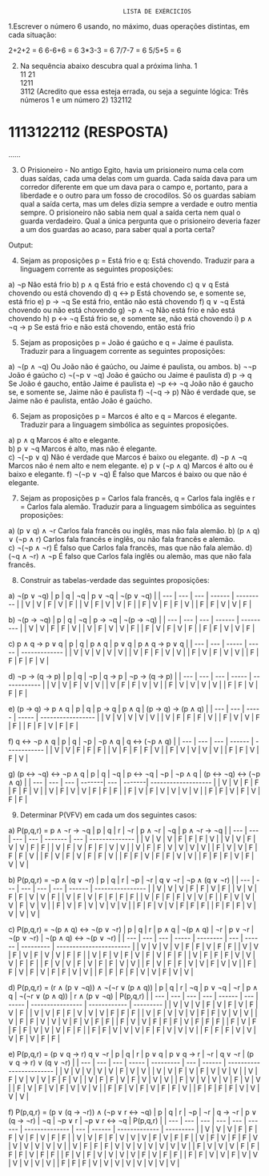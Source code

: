                                     LISTA DE EXÉRCICIOS

1.Escrever o número 6 usando, no máximo, duas operações distintas, em cada 
situação:  

2+2+2 = 6
6-6+6 = 6
3*3-3 = 6
7/7-7 = 6 
5/5+5 = 6

2. Na sequência abaixo descubra qual a próxima linha.
1  
11 
21  
1211  
3112  (Acredito que essa esteja errada, ou seja a seguinte lógica: Três números 1 e um número 2)
132112 
# 1113122112 (RESPOSTA) 
......  

3. O Prisioneiro - No antigo Egito, havia um prisioneiro numa cela com duas saídas, 
cada uma delas com um guarda. Cada saída dava para um corredor diferente em que 
um dava para o campo e, portanto, para a liberdade e o outro para um fosso de 
crocodilos. Só os guardas sabiam qual a saída certa, mas um deles dizia sempre a 
verdade e outro mentia sempre. O prisioneiro não sabia nem qual a saída certa nem 
qual o guarda verdadeiro. Qual a única pergunta que o prisioneiro deveria fazer a um 
dos guardas ao acaso, para saber qual a porta certa?  

Output:


4. Sejam as proposições p = Está frio e q: Está chovendo. Traduzir para a linguagem 
corrente as seguintes proposições: 

a) ¬p                   Não está frio
b) p ∧ q                Está frio e está chovendo
c) q ∨ q                Está chovendo ou está chovendo
d) q ↔ p                Está chovendo se, e somente se, está frio
e) p → ¬q               Se está frio, então não está chovendo
f) q ∨ ¬q               Está chovendo ou não está chovendo
g) ¬p ∧ ¬q              Não está frio e não está chovendo
h) p ↔ ¬q               Está frio se, e somente se, não está chovendo
i) p ∧ ¬q → p           Se está frio e não está chovendo, então está frio

5. Sejam as proposições p = João é gaúcho e q = Jaime é paulista. Traduzir para a 
linguagem corrente as seguintes proposições: 
 
a) ¬(p ∧ ¬q)            Ou João não é gaúcho, ou Jaime é paulista, ou ambos.
b) ¬¬p                  João é gaúcho
c) ¬(¬p ∨ ¬q)           João é gaúcho ou Jaime é paulista
d) p → q                Se João é gaucho, então Jaime é paulista
e) ¬p ↔ ¬q              João não é gaucho se, e somente se, Jaime não é paulista
f) ¬(¬q → p)            Não é verdade que, se Jaime não é paulista, então João é gaúcho.

6. Sejam as proposições p = Marcos é alto e q = Marcos é elegante. Traduzir para a 
linguagem simbólica as seguintes proposições. 

a) p ∧ q                Marcos é alto e elegante.  
b) p ∨ ¬q               Marcos é alto, mas não é elegante.  
c) ¬(¬p ∨ q)            Não é verdade que Marcos é baixo ou elegante. 
d) ¬p ∧ ¬q              Marcos não é nem alto e nem elegante. 
e) p ∨ (¬p ∧ q)         Marcos é alto ou é baixo e elegante. 
f) ¬(¬p ∨ ¬q)           É falso que Marcos é baixo ou que não é elegante. 

7. Sejam as proposições p = Carlos fala francês, q = Carlos fala inglês e r = Carlos 
fala alemão. Traduzir para a linguagem simbólica as seguintes proposições: 

a) (p ∨ q) ∧ ¬r         Carlos fala francês ou inglês, mas não fala alemão. 
b) (p ∧ q) ∨ (¬p ∧ r)   Carlos fala francês e inglês, ou não fala francês e alemão.  
c) ¬(¬p ∧ ¬r)           É falso que Carlos fala francês, mas que não fala alemão. 
d) (¬q ∧ ¬r) ∧ ¬p       É falso que Carlos fala inglês ou alemão, mas que não fala francês.

8. Construir as tabelas-verdade das seguintes proposições:  

a) ¬(p ∨ ¬q)
|  p  |  q  | ¬q  | p ∨ ¬q | ¬(p ∨ ¬q) |
| --- | --- | --- | ------ | --------- |
|  V  |  V  |  F  |   V    |     F     |
|  V  |  F  |  V  |   V    |     F     |
|  F  |  V  |  F  |   F    |     V     |
|  F  |  F  |  V  |   V    |     F     |

b) ¬(p → ¬q)
|  p  |  q  | ¬q  | p → ¬q | ¬(p → ¬q) |
| --- | --- | --- | ------ | --------- |
|  V  |  V  |  F  |   F    |     V     |
|  V  |  F  |  V  |   V    |     F     |
|  F  |  V  |  F  |   V    |     F     |
|  F  |  F  |  V  |   V    |     F     |

c) p ∧ q → p ∨ q
|  p  |  q  | p ∧ q | p ∨ q | p ∧ q → p ∨ q |
| --- | --- | ----- | ----- | ------------- |
|  V  |  V  |   V   |   V   |       V       |
|  V  |  F  |   F   |   V   |       V       |
|  F  |  V  |   F   |   V   |       V       |
|  F  |  F  |   F   |   F   |       V       |

d) ¬p → (q → p)
|  p  |  q  | ¬p  | q → p | ¬p → (q → p) |
| --- | --- | --- | ----- | ------------ |
|  V  |  V  |  F  |   V   |      V       |
|  V  |  F  |  F  |   V   |      V       |
|  F  |  V  |  V  |   V   |      V       |
|  F  |  F  |  V  |   F   |      F       |

e) (p → q) → p ∧ q
|  p  |  q  | p → q | p ∧ q | (p → q) → (p ∧ q) |
| --- | --- | ----- | ----- | ----------------- |
|  V  |  V  |   V   |   V   |         V         |
|  V  |  F  |   F   |   F   |         V         |
|  F  |  V  |   V   |   F   |         F         |
|  F  |  F  |   V   |   F   |         F         |

f) q ↔ ¬p ∧ q
|  p  |  q  | ¬p  | ¬p ∧ q | q ↔ (¬p ∧ q) |
| --- | --- | --- | ------ | ------------ |
|  V  |  V  |  F  |   F    |      F       |
|  V  |  F  |  F  |   F    |      V       |
|  F  |  V  |  V  |   V    |      V       |
|  F  |  F  |  V  |   F    |      V       |

g) (p ↔ ¬q) ↔ ¬p ∧ q
|  p  |  q  | ¬q  | p ↔ ¬q | ¬p  | ¬p ∧ q | (p ↔ ¬q) ↔ (¬p ∧ q) |
| --- | --- | --- | -------| --- | -------| ------------------- |
|  V  |  V  |  F  |    F   |  F  |    F   |          V          |
|  V  |  F  |  V  |    V   |  F  |    F   |          F          |
|  F  |  V  |  F  |    V   |  V  |    V   |          V          |
|  F  |  F  |  V  |    F   |  V  |    F   |          F          |


9. Determinar P(VFV) em cada um dos seguintes casos: 

a) P(p,q,r) = p ∧ ¬r → ¬q
|  p  |  q  |  r  | ¬r | p ∧ ¬r | ¬q | p ∧ ¬r → ¬q |
| --- | --- | --- | --- | ------- | --- | -------------- |
|  V  |  V  |  V  |  F  |   F     |  F  |       V        |
|  V  |  V  |  F  |  V  |   V     |  F  |       F        |
|  V  |  F  |  V  |  F  |   F     |  V  |       V        |
|  V  |  F  |  F  |  V  |   V     |  V  |       V        |
|  F  |  V  |  V  |  F  |   F     |  F  |       V        |
|  F  |  V  |  F  |  V  |   F     |  F  |       V        |
|  F  |  F  |  V  |  F  |   F     |  V  |       V        |
|  F  |  F  |  F  |  V  |   F     |  V  |       V        |

b) P(p,q,r) = ¬p ∧ (q ∨ ¬r)
|  p  |  q  |  r  | ¬p  | ¬r | q ∨ ¬r  | ¬p ∧ (q ∨ ¬r)    |
| --- | --- | --- | --- | --- | ------ | ---------------- |
|  V  |  V  |  V  |  F  |  F  |   V    |        F         |
|  V  |  V  |  F  |  F  |  V  |   V    |        F         |
|  V  |  F  |  V  |  F  |  F  |   F    |        F         |
|  V  |  F  |  F  |  F  |  V  |   V    |        F         |
|  F  |  V  |  V  |  V  |  F  |   V    |        V         |
|  F  |  V  |  F  |  V  |  V  |   V    |        V         |
|  F  |  F  |  V  |  V  |  F  |   F    |        F         |
|  F  |  F  |  F  |  V  |  V  |   V    |        V         |

c) P(p,q,r) = ¬(p ∧ q) ↔ ¬(p ∨ ¬r)
|  p  |  q  |  r  | p ∧ q | ¬(p ∧ q) | ¬r  | p ∨ ¬r | ¬(p ∨ ¬r) | ¬(p ∧ q) ↔ ¬(p ∨ ¬r)    |
| --- | --- | --- | ----- | -------- | --- | ------ | --------- | ----------------------- |
|  V  |  V  |  V  |   V   |    F     |  F  |   V    |    F      |            F            |
|  V  |  V  |  F  |   V   |    F     |  V  |   V    |    F      |            F            |
|  V  |  F  |  V  |   F   |    V     |  F  |   V    |    F      |            F            |
|  V  |  F  |  F  |   F   |    V     |  V  |   V    |    F      |            F            |
|  F  |  V  |  V  |   F   |    V     |  F  |   F    |    V      |            V            |
|  F  |  V  |  F  |   F   |    V     |  V  |   F    |    V      |            V            |
|  F  |  F  |  V  |   F   |    V     |  F  |   F    |    V      |            V            |
|  F  |  F  |  F  |   F   |    V     |  V  |   F    |    V      |            V            |

d) P(p,q,r) = (r ∧ (p ∨ ¬q)) ∧ ¬(¬r ∨ (p ∧ q))
|  p  |  q  |  r  | ¬q  | p ∨ ¬q | ¬r  | p ∧ q | ¬(¬r ∨ (p ∧ q))  | r ∧ (p ∨ ¬q) | P(p,q,r)  |
| --- | --- | --- | --- | ------ | --- | ----- | ---------------- | ------------ | --------- |
|  V  |  V  |  V  |  F  |   V    |  F  |   V   |         F        |      V       |    F      |
|  V  |  V  |  F  |  F  |   V    |  V  |   V   |         F        |      F       |    F      |
|  V  |  F  |  V  |  V  |   V    |  F  |   F   |         V        |      V       |    V      |
|  V  |  F  |  F  |  V  |   V    |  V  |   F   |         V        |      F       |    F      |
|  F  |  V  |  V  |  F  |   F    |  F  |   V   |         F        |      F       |    F      |
|  F  |  V  |  F  |  F  |   F    |  V  |   V   |         V        |      F       |    F      |
|  F  |  F  |  V  |  V  |   V    |  F  |   F   |         V        |      V       |    V      |
|  F  |  F  |  F  |  V  |   V    |  V  |   F   |         V        |      F       |    F      |

e) P(p,q,r) = (p ∨ q → r) q ∨ ¬r
|  p  |  q  |  r  | p ∨ q | p ∨ q → r | ¬r  | q ∨ ¬r  | (p ∨ q → r) ∨ (q ∨ ¬r)  |
| --- | --- | --- | ----- | --------- | --- | ------ | ------------------------ |
|  V  |  V  |  V  |   V   |     V     |  F  |   V    |            V             |
|  V  |  V  |  F  |   V   |     F     |  V  |   V    |            V             |
|  V  |  F  |  V  |   V   |     V     |  F  |   F    |            V             |
|  V  |  F  |  F  |   V   |     F     |  V  |   V    |            V             |
|  F  |  V  |  V  |   V   |     V     |  F  |   V    |            V             |
|  F  |  V  |  F  |   V   |     F     |  V  |   V    |            V             |
|  F  |  F  |  V  |   F   |     V     |  F  |   F    |            V             |
|  F  |  F  |  F  |   F   |     V     |  V  |   V    |            V             |

f) P(p,q,r) = (p ∨ (q → ¬r)) ∧ (¬p ∨ r ↔ ¬q)
|  p  |  q  |  r  | ¬p  | ¬r  | q → ¬r | p ∨ (q → ¬r)   | ¬q  | ¬p ∨ r | ¬p ∨ r ↔ ¬q   | P(p,q,r)  |
| --- | --- | --- | --- | --- | ------ | -------------- | --- | ------ | ------------- | --------- |
|  V  |  V  |  V  |  F  |  F  |   F    |       V        |  F  |   V    |       F       |    F      |
|  V  |  V  |  F  |  F  |  V  |   V    |       V        |  F  |   V    |       F       |    F      |
|  V  |  F  |  V  |  F  |  F  |   V    |       V        |  V  |   V    |       V       |    V      |
|  V  |  F  |  F  |  F  |  V  |   V    |       V        |  V  |   V    |       V       |    V      |
|  F  |  V  |  V  |  V  |  F  |   F    |       F        |  F  |   V    |       F       |    F      |
|  F  |  V  |  F  |  V  |  V  |   V    |       V        |  F  |   V    |       F       |    F      |
|  F  |  F  |  V  |  V  |  F  |   V    |       V        |  V  |   V    |       V       |    V      |
|  F  |  F  |  F  |  V  |  V  |   V    |       V        |  V  |   V    |       V       |    V      |

